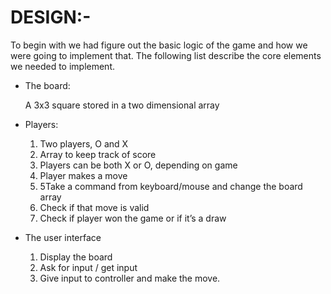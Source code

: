 # DESIGN:-

To begin with we had figure out the basic logic of the game and how we were going to implement that. The following list describe the core elements we needed to implement.

* The board:

   A 3x3 square stored in a two dimensional array

* Players:

  1. Two players, O and X
  2. Array to keep track of score
  3. Players can be both X or O, depending on game
  4. Player makes a move
  5. 5Take a command from keyboard/mouse and change the board array
  6. Check if that move is valid
  7. Check if player won the game or if it’s a draw 

* The user interface

  1. Display the board
  2. Ask for input / get input
  3. Give input to controller and make the move.
